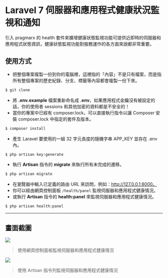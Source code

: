 # Laravel 7 伺服器和應用程式健康狀況監視和通知

引入 pragmarx 的 health 套件來擴增健康狀態監視功能可提供近即時的伺服器和應用程式狀態資訊，健康狀態監視功能對服務運作的各方面來說都非常重要。

## 使用方式
- 把整個專案複製一份到你的電腦裡，這裡指的「內容」不是只有檔案，而是指所有整個專案的歷史紀錄、分支、標籤等內容都會複製一份下來。
```sh
$ git clone
```
- 將 __.env.example__ 檔案重新命名成 __.env__，如果應用程式金鑰沒有被設定的話，你的使用者 sessions 和其他加密的資料都是不安全的！
- 當你的專案中已經有 composer.lock，可以直接執行指令以讓 Composer 安裝 composer.lock 中指定的套件及版本。
```sh
$ composer install
```
- 產生 Laravel 要使用的一組 32 字元長度的隨機字串 APP_KEY 並存在 .env 內。
```sh
$ php artisan key:generate
```
- 執行 __Artisan__ 指令的 __migrate__ 來執行所有未完成的遷移。
```sh
$ php artisan migrate
```
- 在瀏覽器中輸入已定義的路由 URL 來訪問，例如：http://127.0.0.1:8000。
- 你可以經由網頁控制面板 `/health/panel` 監視伺服器和應用程式健康情況。
- 或執行 __Artisan__ 指令的 __health:panel__ 來監視伺服器和應用程式健康情況。
```sh
$ php artisan health:panel
```

----

## 畫面截圖
![](https://i.imgur.com/8iU5zKE.png)
> 使用網頁控制面板監視伺服器和應用程式健康情況

![](https://i.imgur.com/5LxH6xX.png)
> 使用 Artisan 指令列監視伺服器和應用程式健康情況